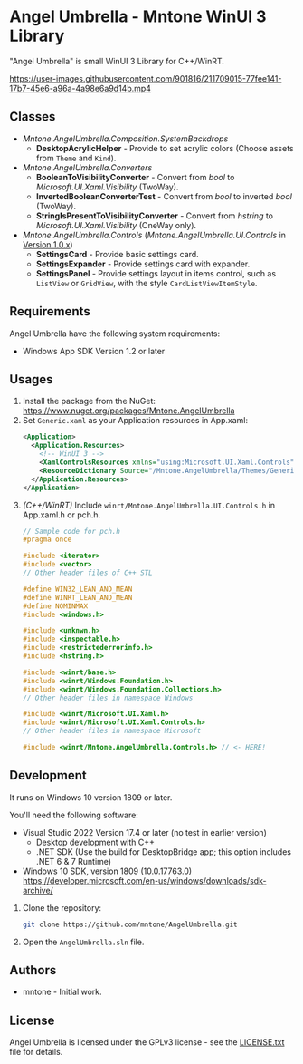# Angel Umbrella - Mntone WinUI 3 Library

"Angel Umbrella" is small WinUI 3 Library for C++/WinRT.

https://user-images.githubusercontent.com/901816/211709015-77fee141-17b7-45e6-a96a-4a98e6a9d14b.mp4

## Classes

- *Mntone.AngelUmbrella.Composition.SystemBackdrops*
  - **DesktopAcrylicHelper** - Provide to set acrylic colors (Choose assets from `Theme` and `Kind`).
- *Mntone.AngelUmbrella.Converters*
  - **BooleanToVisibilityConverter** - Convert from *bool* to *Microsoft.UI.Xaml.Visibility* (TwoWay).
  - **InvertedBooleanConverterTest** - Convert from *bool* to inverted *bool* (TwoWay).
  - **StringIsPresentToVisibilityConverter** - Convert from *hstring* to *Microsoft.UI.Xaml.Visibility* (OneWay only).
- *Mntone.AngelUmbrella.Controls* (*Mntone.AngelUmbrella.UI.Controls* in <u>Version 1.0.x</u>)
  - **SettingsCard** - Provide basic settings card.
  - **SettingsExpander** - Provide settings card with expander.
  - **SettingsPanel** - Provide settings layout in items control, such as `ListView` or `GridView`, with the style `CardListViewItemStyle`.

## Requirements

Angel Umbrella have the following system requirements:

- Windows App SDK Version 1.2 or later

## Usages

1. Install the package from the NuGet:<br>
   https://www.nuget.org/packages/Mntone.AngelUmbrella
2. Set `Generic.xaml` as your Application resources in App.xaml:
   ```xml
   <Application>
     <Application.Resources>
       <!-- WinUI 3 -->
       <XamlControlsResources xmlns="using:Microsoft.UI.Xaml.Controls" />
       <ResourceDictionary Source="/Mntone.AngelUmbrella/Themes/Generic.xaml" />
     </Application.Resources>
   </Application>
   ```
3. *(C++/WinRT)* Include `winrt/Mntone.AngelUmbrella.UI.Controls.h` in App.xaml.h or pch.h.
   ```c
   // Sample code for pch.h
   #pragma once

   #include <iterator>
   #include <vector>
   // Other header files of C++ STL

   #define WIN32_LEAN_AND_MEAN
   #define WINRT_LEAN_AND_MEAN
   #define NOMINMAX
   #include <windows.h>

   #include <unknwn.h>
   #include <inspectable.h>
   #include <restrictederrorinfo.h>
   #include <hstring.h>

   #include <winrt/base.h>
   #include <winrt/Windows.Foundation.h>
   #include <winrt/Windows.Foundation.Collections.h>
   // Other header files in namespace Windows

   #include <winrt/Microsoft.UI.Xaml.h>
   #include <winrt/Microsoft.UI.Xaml.Controls.h>
   // Other header files in namespace Microsoft

   #include <winrt/Mntone.AngelUmbrella.Controls.h> // <- HERE!
   ```

## Development

It runs on Windows 10 version 1809 or later.

You'll need the following software:

- Visual Studio 2022 Version 17.4 or later (no test in earlier version)
  - Desktop development with C++
  - .NET SDK (Use the build for DesktopBridge app; this option includes .NET 6 & 7 Runtime)
- Windows 10 SDK, version 1809 (10.0.17763.0)<br>
  https://developer.microsoft.com/en-us/windows/downloads/sdk-archive/

1. Clone the repository:

   ```sh
   git clone https://github.com/mntone/AngelUmbrella.git
   ```
2. Open the `AngelUmbrella.sln` file.

## Authors

- mntone - Initial work.

## License

Angel Umbrella is licensed under the GPLv3 license - see the [LICENSE.txt](https://github.com/mntone/AngelUmbrella/blob/master/LICENSE.txt) file for details.
